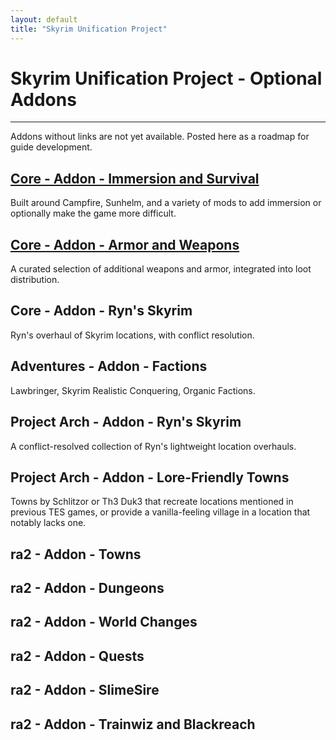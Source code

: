 ```yaml
---
layout: default
title: "Skyrim Unification Project"
---
```


# Skyrim Unification Project - Optional Addons

---

Addons without links are not yet available. Posted here as a roadmap for guide development.

## [Core - Addon - Immersion and Survival](addonsSurvival.html)

Built around Campfire, Sunhelm, and a variety of mods to add immersion or optionally make the game more difficult.

## [Core - Addon - Armor and Weapons](addonsWeaponsArmor.html)

A curated selection of additional weapons and armor, integrated into loot distribution.

## Core - Addon - Ryn's Skyrim

Ryn's overhaul of Skyrim locations, with conflict resolution.

## Adventures - Addon - Factions

Lawbringer, Skyrim Realistic Conquering, Organic Factions.

## Project Arch - Addon - Ryn's Skyrim

A conflict-resolved collection of Ryn's lightweight location overhauls.

## Project Arch - Addon - Lore-Friendly Towns

Towns by Schlitzor or Th3 Duk3 that recreate locations mentioned in previous TES games, or provide a vanilla-feeling village in a location that notably lacks one.

## ra2 - Addon - Towns

## ra2 - Addon - Dungeons

## ra2 - Addon - World Changes

## ra2 - Addon - Quests

## ra2 - Addon - SlimeSire

## ra2 - Addon - Trainwiz and Blackreach



[mod]: https://img.shields.io/badge/Link-Download-006000?style=flat-square
[core]: https://img.shields.io/badge/Core-006000?style=flat-square
[cao]: https://img.shields.io/badge/CAO-important?style=flat-square
[ck]: https://img.shields.io/badge/CK-important?style=flat-square
[bsa]: https://img.shields.io/badge/BSA-critical?style=flat-square
[visuals]: https://img.shields.io/badge/Visuals-informational?style=flat-square
[fomod]: https://img.shields.io/badge/FOMOD%20Instructions-informational?style=for-the-badge
[postinstall]: https://img.shields.io/badge/Post--Install%20Instructions-00B000?style=for-the-badge
[adventures]: https://img.shields.io/badge/Adventures-blueviolet?style=flat-square
[adventureslg]: https://img.shields.io/badge/Adventures-blueviolet?style=for-the-badge
[corelg]: https://img.shields.io/badge/Core-006000?style=for-the-badge
[optional]: https://img.shields.io/badge/Optional-AAAA00?style=flat-square